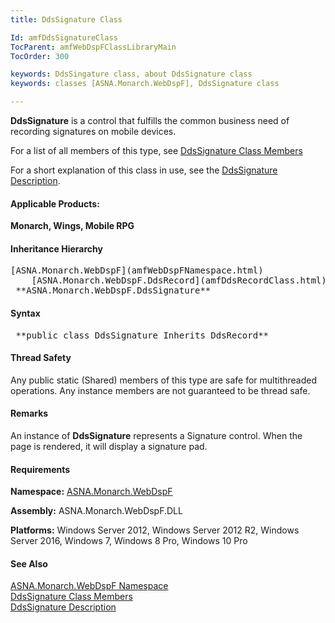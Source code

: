 ```yaml
---
title: DdsSignature Class

Id: amfDdsSignatureClass
TocParent: amfWebDspFClassLibraryMain
TocOrder: 300

keywords: DdsSingature class, about DdsSignature class
keywords: classes [ASNA.Monarch.WebDspF], DdsSignature class

---
```


**DdsSignature** is a control that fulfills the common business need of recording signatures on mobile devices.

For a list of all members of this type, see [ DdsSignature Class Members](amfDdsSignatureClassMembers.html)

For a short explanation of this class in use, see the [DdsSignature Description](amfUnderstandingSignatures.html).

#### Applicable Products:
**Monarch, Wings, Mobile RPG** 
<!--mine -->

#### Inheritance Hierarchy
<pre>[ASNA.Monarch.WebDspF](amfWebDspFNamespace.html)
    [ASNA.Monarch.WebDspF.DdsRecord](amfDdsRecordClass.html)
 **ASNA.Monarch.WebDspF.DdsSignature** </pre>

#### Syntax
<pre class="prettyprint"> **public class DdsSignature Inherits DdsRecord** </pre>

#### Thread Safety
Any public static (Shared) members of this type are safe for multithreaded operations. Any instance members are not guaranteed to be thread safe.

#### Remarks
An instance of **DdsSignature** represents a Signature control. When the page is rendered, it will display a signature pad.

#### Requirements
**Namespace:** [ASNA.Monarch.WebDspF](amfWebDspFNamespace.html)

**Assembly:** ASNA.Monarch.WebDspF.DLL

**Platforms:** Windows Server 2012, Windows Server 2012 R2, Windows Server 2016, Windows 7, Windows 8 Pro, Windows 10 Pro

#### See Also
[ ASNA.Monarch.WebDspF Namespace](amfWebDspFNamespace.html) <br /> [ DdsSignature Class Members](amfDdsSignatureClassMembers.html) <br />[DdsSignature Description](amfUnderstandingLinks.html)
